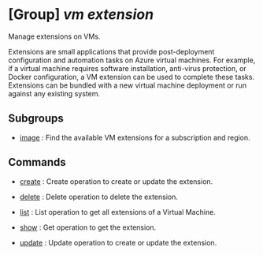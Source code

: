# [Group] _vm extension_

Manage extensions on VMs.

Extensions are small applications that provide post-deployment configuration and automation tasks on Azure virtual machines. For example, if a virtual machine requires software installation, anti-virus protection, or Docker configuration, a VM extension can be used to complete these tasks. Extensions can be bundled with a new virtual machine deployment or run against any existing system.

## Subgroups

- [image](/Commands/vm/extension/image/readme.md)
: Find the available VM extensions for a subscription and region.

## Commands

- [create](/Commands/vm/extension/_create.md)
: Create operation to create or update the extension.

- [delete](/Commands/vm/extension/_delete.md)
: Delete operation to delete the extension.

- [list](/Commands/vm/extension/_list.md)
: List operation to get all extensions of a Virtual Machine.

- [show](/Commands/vm/extension/_show.md)
: Get operation to get the extension.

- [update](/Commands/vm/extension/_update.md)
: Update operation to create or update the extension.
